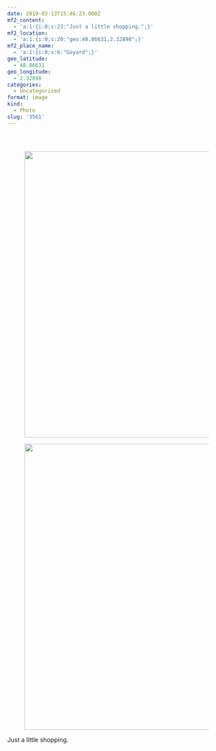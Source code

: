```yaml
---
date: 2019-03-13T15:46:23.000Z
mf2_content:
  - 'a:1:{i:0;s:23:"Just a little shopping.";}'
mf2_location:
  - 'a:1:{i:0;s:20:"geo:48.86631,2.32898";}'
mf2_place_name:
  - 'a:1:{i:0;s:6:"Goyard";}'
geo_latitude:
  - 48.86631
geo_longitude:
  - 2.32898
categories:
  - Uncategorized
format: image
kind:
  - Photo
slug: '3561'
---
```

<section class="response"> <header> </header> 

<div data-carousel-extra='{"blog_id":1,"permalink":"https:\/\/www.yergler.net\/2019\/03\/13\/3561\/"}' id='gallery-28' class='gallery galleryid-3561 gallery-columns-1 gallery-size-large'>
  <figure class='gallery-item'> 
  
  <div class='gallery-icon landscape'>
    <a href='https://www.yergler.net/wp-content/uploads/2019/03/igeha5EC.jpg'><img width="660" height="660" src="https://www.yergler.net/wp-content/uploads/2019/03/igeha5EC-1024x1024.jpg" class="attachment-large size-large u-photo" alt="" loading="lazy" srcset="https://www.yergler.net/wp-content/uploads/2019/03/igeha5EC-1024x1024.jpg 1024w, https://www.yergler.net/wp-content/uploads/2019/03/igeha5EC-150x150.jpg 150w, https://www.yergler.net/wp-content/uploads/2019/03/igeha5EC-300x300.jpg 300w, https://www.yergler.net/wp-content/uploads/2019/03/igeha5EC-768x768.jpg 768w, https://www.yergler.net/wp-content/uploads/2019/03/igeha5EC-800x800.jpg 800w, https://www.yergler.net/wp-content/uploads/2019/03/igeha5EC-50x50.jpg 50w, https://www.yergler.net/wp-content/uploads/2019/03/igeha5EC.jpg 1080w" sizes="(max-width: 660px) 100vw, 660px" data-attachment-id="3562" data-permalink="https://www.yergler.net/2019/03/13/3561/igeha5ec/" data-orig-file="https://www.yergler.net/wp-content/uploads/2019/03/igeha5EC.jpg" data-orig-size="1080,1080" data-comments-opened="0" data-image-meta="{&quot;aperture&quot;:&quot;0&quot;,&quot;credit&quot;:&quot;&quot;,&quot;camera&quot;:&quot;&quot;,&quot;caption&quot;:&quot;&quot;,&quot;created_timestamp&quot;:&quot;0&quot;,&quot;copyright&quot;:&quot;&quot;,&quot;focal_length&quot;:&quot;0&quot;,&quot;iso&quot;:&quot;0&quot;,&quot;shutter_speed&quot;:&quot;0&quot;,&quot;title&quot;:&quot;&quot;,&quot;orientation&quot;:&quot;0&quot;}" data-image-title="igeha5EC" data-image-description="" data-image-caption="" data-medium-file="https://www.yergler.net/wp-content/uploads/2019/03/igeha5EC-300x300.jpg" data-large-file="https://www.yergler.net/wp-content/uploads/2019/03/igeha5EC-1024x1024.jpg" /></a>
  </div></figure> <figure class='gallery-item'> 
  
  <div class='gallery-icon landscape'>
    <a href='https://www.yergler.net/wp-content/uploads/2019/03/igNgAPuV.jpg'><img width="660" height="660" src="https://www.yergler.net/wp-content/uploads/2019/03/igNgAPuV-1024x1024.jpg" class="attachment-large size-large u-photo" alt="" loading="lazy" srcset="https://www.yergler.net/wp-content/uploads/2019/03/igNgAPuV-1024x1024.jpg 1024w, https://www.yergler.net/wp-content/uploads/2019/03/igNgAPuV-150x150.jpg 150w, https://www.yergler.net/wp-content/uploads/2019/03/igNgAPuV-300x300.jpg 300w, https://www.yergler.net/wp-content/uploads/2019/03/igNgAPuV-768x768.jpg 768w, https://www.yergler.net/wp-content/uploads/2019/03/igNgAPuV-800x800.jpg 800w, https://www.yergler.net/wp-content/uploads/2019/03/igNgAPuV-50x50.jpg 50w, https://www.yergler.net/wp-content/uploads/2019/03/igNgAPuV.jpg 1080w" sizes="(max-width: 660px) 100vw, 660px" data-attachment-id="3563" data-permalink="https://www.yergler.net/2019/03/13/3561/igngapuv/" data-orig-file="https://www.yergler.net/wp-content/uploads/2019/03/igNgAPuV.jpg" data-orig-size="1080,1080" data-comments-opened="0" data-image-meta="{&quot;aperture&quot;:&quot;0&quot;,&quot;credit&quot;:&quot;&quot;,&quot;camera&quot;:&quot;&quot;,&quot;caption&quot;:&quot;&quot;,&quot;created_timestamp&quot;:&quot;0&quot;,&quot;copyright&quot;:&quot;&quot;,&quot;focal_length&quot;:&quot;0&quot;,&quot;iso&quot;:&quot;0&quot;,&quot;shutter_speed&quot;:&quot;0&quot;,&quot;title&quot;:&quot;&quot;,&quot;orientation&quot;:&quot;0&quot;}" data-image-title="igNgAPuV" data-image-description="" data-image-caption="" data-medium-file="https://www.yergler.net/wp-content/uploads/2019/03/igNgAPuV-300x300.jpg" data-large-file="https://www.yergler.net/wp-content/uploads/2019/03/igNgAPuV-1024x1024.jpg" /></a>
  </div></figure>
</div></section> 

Just a little shopping.
